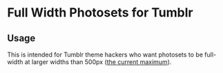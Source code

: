 # Full Width Photosets for Tumblr

## Usage
This is intended for Tumblr theme hackers who want photosets to be full-width at larger widths than 500px ([the current maximum](http://www.tumblr.com/docs/en/custom_themes#photoset-posts)).